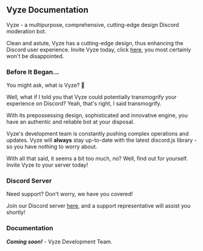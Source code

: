 ## Vyze Documentation

Vyze - a multipurpose, comprehensive, cutting-edge design Discord moderation bot.

Clean and astute, Vyze has a cutting-edge design, thus enhancing the Discord user experience. Invite Vyze today, click [here](https://discordapp.com/oauth2/authorize?=&client_id=342763451568881666&scope=bot&permissions=8), you most certainly won't be disappointed.

### Before It Began...

You might ask, what is Vyze? 🤔

Well, what if I told you that Vyze could potentially transmogrify your experience on Discord? Yeah, that's right, I said transmogrify. 

With its prepossessing design, sophisticated and innovative engine, you have an authentic and reliable bot at your disposal. 

Vyze's development team is constantly pushing complex operations and updates. Vyze will **always** stay up-to-date with the latest discord.js library - so you have nothing to worry about.

With all that said, it seems a bit too much, no? Well, find out for yourself. Invite Vyze to your server today!


### Discord Server

Need support? Don't worry, we have you covered!

Join our Discord server [here](https://discord.gg/QCBkWuj), and a support representative will assist you shortly!

### Documentation
***Coming soon!*** - Vyze Development Team.
